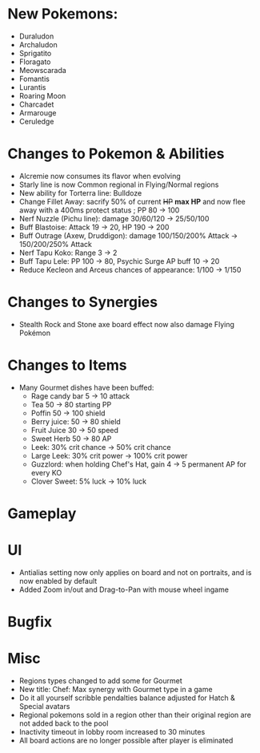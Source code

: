 # New Pokemons:

- Duraludon
- Archaludon
- Sprigatito
- Floragato
- Meowscarada
- Fomantis
- Lurantis
- Roaring Moon
- Charcadet
- Armarouge
- Ceruledge

# Changes to Pokemon & Abilities

- Alcremie now consumes its flavor when evolving
- Starly line is now Common regional in Flying/Normal regions
- New ability for Torterra line: Bulldoze
- Change Fillet Away: sacrify 50% of current ~~HP~~ **max HP** and now flee away with a 400ms protect status ; PP 80 → 100
- Nerf Nuzzle (Pichu line): damage 30/60/120 → 25/50/100
- Buff Blastoise: Attack 19 → 20, HP 190 → 200
- Buff Outrage (Axew, Druddigon): damage 100/150/200% Attack → 150/200/250% Attack
- Nerf Tapu Koko: Range 3 → 2
- Buff Tapu Lele: PP 100 → 80, Psychic Surge AP buff 10 → 20
- Reduce Kecleon and Arceus chances of appearance: 1/100 → 1/150

# Changes to Synergies

- Stealth Rock and Stone axe board effect now also damage Flying Pokémon

# Changes to Items

- Many Gourmet dishes have been buffed:
    - Rage candy bar 5 → 10 attack
    - Tea 50 → 80 starting PP
    - Poffin 50 → 100 shield
    - Berry juice: 50 → 80 shield
    - Fruit Juice 30 → 50 speed
    - Sweet Herb 50 → 80 AP
    - Leek: 30% crit chance → 50% crit chance
    - Large Leek: 30% crit power → 100% crit power
    - Guzzlord: when holding Chef's Hat, gain 4 → 5 permanent AP for every KO
    - Clover Sweet: 5% luck → 10% luck

# Gameplay

# UI

- Antialias setting now only applies on board and not on portraits, and is now enabled by default
- Added Zoom in/out and Drag-to-Pan with mouse wheel ingame

# Bugfix

# Misc

- Regions types changed to add some for Gourmet
- New title: Chef: Max synergy with Gourmet type in a game
- Do it all yourself scribble pendalties balance adjusted for Hatch & Special avatars
- Regional pokemons sold in a region other than their original region are not added back to the pool
- Inactivity timeout in lobby room increased to 30 minutes
- All board actions are no longer possible after player is eliminated

